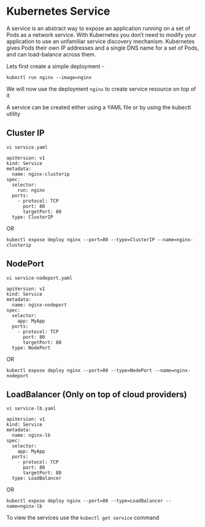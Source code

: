 # Kubernetes Service 

A service is an abstract way to expose an application running on a set of Pods as a network service. With Kubernetes you don’t need to modify your application to use an unfamiliar service discovery mechanism. Kubernetes gives Pods their own IP addresses and a single DNS name for a set of Pods, and can load-balance across them.

Lets first create a simple deployment - 

```
kubectl run nginx --image=nginx 
```

We will now use the deployment `nginx` to create service resource on top of it 

A service can be created either using a YAML file or by using the kubectl utility 

## Cluster IP 

```
vi service.yaml 

apiVersion: v1
kind: Service
metadata:
  name: nginx-clusterip
spec:
  selector:
    run: nginx
  ports:
    - protocol: TCP
      port: 80
      targetPort: 80
  type: ClusterIP

```

OR 

```
kubectl expose deploy nginx --port=80 --type=ClusterIP --name=nginx-clusterip
```

## NodePort 

```
vi service-nodeport.yaml

apiVersion: v1
kind: Service
metadata:
  name: nginx-nodeport
spec:
  selector:
    app: MyApp
  ports:
    - protocol: TCP
      port: 80
      targetPort: 80
  type: NodePort

```

OR 

```
kubectl expose deploy nginx --port=80 --type=NodePort --name=nginx-nodeport

```

## LoadBalancer (Only on top of cloud providers)

```
vi service-lb.yaml

apiVersion: v1
kind: Service
metadata:
  name: nginx-lb
spec:
  selector:
    app: MyApp
  ports:
    - protocol: TCP
      port: 80
      targetPort: 80
  type: LoadBalancer
```

OR 

```
kubectl expose deploy nginx --port=80 --type=LoadBalancer --name=nginx-lb
```

To view the services use the `kubectl get service` command 

